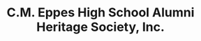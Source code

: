 ---
layout: repo
title: "C.M. Eppes High School Alumni Heritage Society, Inc."
id: 5654
permalink: repos/5654/
---